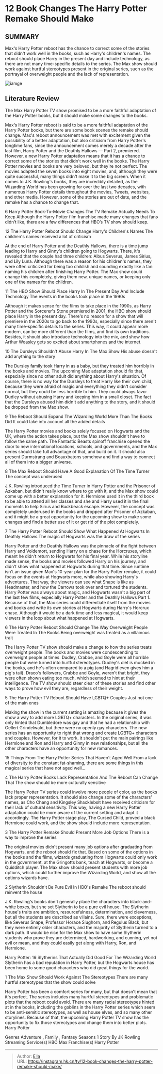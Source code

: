 # 12 Book Changes The Harry Potter Remake Should Make


## SUMMARY 


 Max&#39;s Harry Potter reboot has the chance to correct some of the stories that didn&#39;t work well in the books, such as Harry&#39;s children&#39;s names. 
 The reboot should place Harry in the present day and include technology, as there are not many time-specific details to the series. 
 The Max show should work against hurtful stereotypes present in the original series, such as the portrayal of overweight people and the lack of representation. 

![iamge](https://static1.srcdn.com/wordpress/wp-content/uploads/2024/01/daniel-radcliffe-as-harry-potter-harry-melling-as-dudley-dursley-and-katie-leung-as-cho-chang.jpg)

## Literature Review
The Max Harry Potter TV show promised to be a more faithful adaptation of the Harry Potter books, but it should make some changes to the books.




Max&#39;s Harry Potter reboot is said to be a more faithful adaptation of the Harry Potter books, but there are some book scenes the remake should change. Max&#39;s reboot announcement was met with excitement given the possibility of a better adaptation, but also criticism from Harry Potter&#39;s longtime fans, since the announcement comes merely a decade after the last film, Harry Potter and the Deathly Hallows — Part 2, premiered. However, a new Harry Potter adaptation means that it has a chance to correct some of the stories that didn&#39;t work well in the books.
The Harry Potter movies and books are very beloved, but they&#39;re not perfect. The movies adapted the seven books into eight movies, and, although they were quite successful, many things didn&#39;t make it to the big screen. When it comes to J.K. Rowling&#39;s books, they are incredibly detailed, as the Wizarding World has been growing for over the last two decades, with numerous Harry Potter details throughout the movies, Tweets, websites, and other media. However, some of the stories are out of date, and the remake has a chance to change that.
            
 
 6 Harry Potter Book-To-Movie Changes The TV Remake Actually Needs To Keep 
Although the Harry Potter film franchise made many changes that fans didn’t like, there are a few differences that HBO’s TV show should keep.













 








 12  The Harry Potter Reboot Should Change Harry&#39;s Children&#39;s Names 
The children&#39;s names received a lot of criticism
        

At the end of Harry Potter and the Deathly Hallows, there is a time jump leading to Harry and Ginny&#39;s children going to Hogwarts. There, it&#39;s revealed that the couple had three children: Albus Severus, James Sirius, and Lily Luna. Although there was a reason for his children&#39;s names, they were often criticized for being too childish and sounding exactly like a fan naming his children after finishing Harry Potter. The Max show could change this completely, giving them new, unique names, or keeping only one of the names for the children.





 11  The HBO Show Should Place Harry In The Present Day And Include Technology 
The events in the books took place in the 1990s
        

Although it makes sense for the films to take place in the 1990s, as Harry Potter and the Sorcerer&#39;s Stone premiered in 2001, the HBO show should place Harry in the present day. There&#39;s no reason for a show that will premiere in the 2020s to go back to the 1990s, especially since there aren&#39;t many time-specific details to the series. This way, it could appear more modern, can be more different than the films, and find its own traditions. Besides, it should also introduce technology into the mix, and show how Arthur Weasley gets so excited about smartphones and the internet.





 10  The Dursleys Shouldn&#39;t Abuse Harry In The Max Show 
His abuse doesn&#39;t add anything to the story
        

The Dursley family took Harry in as a baby, but they treated him horribly in the books and movies. The upcoming Max adaptation should fix that, especially since no other adult did anything about Harry&#39;s situation. Of course, there is no way for the Dursleys to treat Harry like their own child, because they were afraid of magic and everything they didn&#39;t consider normal, but they could be less horrible to him. They could always favor Dudley without abusing Harry and keeping him in a small closet. The fact that the Dursleys abused him didn&#39;t add anything to the story, and it should be dropped from the Max show.





 9  The Reboot Should Expand The Wizarding World More Than The Books Did 
It could take into account all the added details


 







The Harry Potter movies and books solely focused on Hogwarts and the UK, where the action takes place, but the Max show shouldn&#39;t have to follow the same path. The Fantastic Beasts spinoff franchise opened the door to new international locations, schools, and governments, and the Max series should take full advantage of that, and build on it. It should also present Durmstrang and Beauxbatons somehow and find a way to connect all of them into a bigger universe.





 8  The Max Reboot Should Have A Good Explanation Of The Time Turner 
The concept was underused
        

J.K. Rowling introduced the Time Turner in Harry Potter and the Prisoner of Azkaban, but didn&#39;t really know where to go with it, and the Max show could come up with a better explanation for it. Hermione used it in the third book to be able to attend all her classes and she and Harry used it in the final moments to help Sirius and Buckbeack escape. However, the concept was completely underused in the books and dropped after Prisoner of Azkaban, and it might be a great opportunity for the upcoming show to make some changes and find a better use of it or get rid of the plot completely.





 7  The Harry Potter Reboot Should Show What Happened At Hogwarts In Deathly Hallows 
The magic of Hogwarts was the draw of the series
        

Harry Potter and the Deathly Hallows was the pinnacle of the fight between Harry and Voldemort, sending Harry on a chase for the Horcruxes, which meant he didn&#39;t return to Hogwarts for his final year. While his storyline made sense, the books and movies followed Harry on his journey, and didn&#39;t show what happened at Hogwarts during that time. Since runtime isn&#39;t an issue given Max&#39;s 10-year plan for the Harry Potter remake, it could focus on the events at Hogwarts more, while also showing Harry&#39;s adventures. That way, the viewers can see what Snape is like as Headmaster, and how the Carrows took over and tortured the students.
Harry Potter was always about magic, and Hogwarts wasn&#39;t a big part of the last few films, especially Harry Potter and the Deathly Hallows Part 1. Because of that, the Max series could differentiate itself from the movies and books and write its own stories at Hogwarts during Harry&#39;s Horcrux chase. Although it would be a dark time and less magical, it would keep viewers in the loop about what happened at Hogwarts.





 6  The Harry Potter Reboot Should Change The Way Overweight People Were Treated In The Books 
Being overweight was treated as a villainous trait
        

The Harry Potter TV show should make a change to how the series treats overweight people. The books and movies were condescending to overweight people at times. Dudley, Crabbe, and Goyle were all horrible people but were turned into hurtful stereotypes. Dudley&#39;s diet is mocked in the books, and he&#39;s often compared to a pig (and Hagrid even gives him a pig&#39;s tail). Draco&#39;s followers, Crabbe and Goyle, weren&#39;t that bright, they were often shown eating too much, which seemed to hint at their intelligence. The TV show should steer clear of these stories and find other ways to prove how evil they are, regardless of their weight.





 5  The Harry Potter TV Reboot Should Have LGBTQ&#43; Couples 
Just not one of the main ones
        

Making the show in the current setting is amazing because it gives the show a way to add more LGBTQ&#43; characters. In the original series, it was only hinted that Dumbledore was gay and that he had a relationship with Gellert Grindelwald, but there were no openly gay characters. The new series has an opportunity to right that wrong and create LGBTQ&#43; characters and couples. However, for it to work, it shouldn&#39;t put the main pairings like Hermione and Ron and Harry and Ginny in new relationships, but all the other characters have an opportunity for new romances.
            
 
 15 Things From The Harry Potter Series That Haven&#39;t Aged Well 
From a lack of diversity to the constant fat-shaming, there are some things in this magical series that have not aged well...









 4  The Harry Potter Books Lack Representation And The Reboot Can Change That 
The show should be more culturally sensitive


 







The Harry Potter TV series could involve more people of color, as the books lack proper representation. It should also change some of the characters&#39; names, as Cho Chang and Kingsley Shacklebolt have received criticism for their lack of cultural sensitivity. This way, having a new Harry Potter adaptation could be more aware of the current setting and adapt it accordingly. The Harry Potter stage play, The Cursed Child, proved a black Hermione could work, and the show should include more representation.





 3  The Harry Potter Remake Should Present More Job Options 
There is a way to improve the series
        

The original movies didn&#39;t present many job options after graduating from Hogwarts, and the reboot should fix that. Based on some of the options in the books and the films, wizards graduating from Hogwarts could only work in the government, at the Gringotts bank, teach at Hogwarts, or become a Quidditch player. The Max show should present students with more job options, which could further improve the Wizarding World, and show all the options wizards have.





 2  Slytherin Shouldn&#39;t Be Pure Evil In HBO&#39;s Remake 
The reboot should reinvent the house


 







J.K. Rowling&#39;s books don&#39;t generally place the characters into black-and-white boxes, but she set Slytherin to be a pure evil house. The Slytherin house&#39;s traits are ambition, resourcefulness, determination, and cleverness, but all the students are described as villains. Sure, there were exceptions, like Severus Snape, Professor Horace Slughorn, and Regulus Black, but they were entirely older characters, and the majority of Slytherin turned to a dark path. It would be nice for the Max show to have some Slytherin students who prove they are determined, hardworking, and cunning, yet not evil or mean, and they could easily get along with Harry, Ron, and Hermione.
            
 
 Harry Potter: 16 Slytherins That Actually Did Good For The Wizarding World 
Slytherin has a bad reputation in Harry Potter, but the Hogwarts house has been home to some good characters who did great things for the world.









 1  The Max Show Should Work Against The Stereotypes 
There are many hurtful stereotypes that the show could solve
        

Harry Potter has been a comfort series for many, but that doesn&#39;t mean that it&#39;s perfect. The series includes many hurtful stereotypes and problematic plots that the reboot could avoid. There are many racial stereotypes hinted at in the books, including the goblins in the Harry Potter series which seem to be anti-semitic stereotypes, as well as house elves, and so many other storylines. Because of that, the upcoming Harry Potter TV show has the opportunity to fix those stereotypes and change them into better plots.
 Harry Potter 

 Genres   Adventure , Family , Fantasy    Seasons   1    Story By   JK Rowling    Streaming Service(s)   HBO Max    Franchise(s)   Harry Potter    





---

> Author: [Ella](https://instagram.hk.cn/)  
> URL: https://instagram.hk.cn/tv/12-book-changes-the-harry-potter-remake-should-make/  

